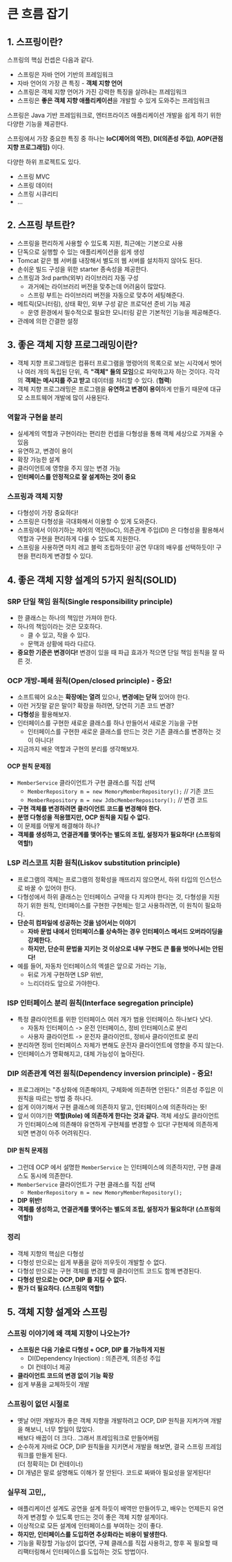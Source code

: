 # 큰 흐름 잡기

## 1. 스프링이란?&#x20;

스프링의 핵심 컨셉은 다음과 같다.&#x20;

* 스프링은 자바 언어 기반의 프레임워크&#x20;
* 자바 언어의 가장 큰 특징 - **객체 지향 언어**
* 스프링은 객체 지향 언어가 가진 강력한 특징을 살려내는 프레임워크&#x20;
* 스프링은 **좋은 객체 지향 애플리케이션**을 개발할 수 있게 도와주는 프레임워크&#x20;

스프링은 Java 기반 프레임워크로, 엔터프라이즈 애플리케이션 개발을 쉽게 하기 위한 다양한 기능을 제공한다.&#x20;

스프링에서 가장 중요한 특징 중 하나는 **IoC(제어의 역전)**, **DI(의존성 주입)**, **AOP(관점 지향 프로그래밍)** 이다.&#x20;

다양한 하위 프로젝트도 있다.&#x20;

* 스프링 MVC
* 스프링 데이터
* 스프링 시큐리티&#x20;
* ...&#x20;

## 2. 스프링 부트란?&#x20;

* 스프링을 편리하게 사용할 수 있도록 지원, 최근에는 기본으로 사용&#x20;
* 단독으로 실행할 수 있는 애플리케이션을 쉽게 생성&#x20;
* Tomcat 같은 웹 서버를 내장해서 별도의 웹 서버를 설치하지 않아도 된다.&#x20;
* 손쉬운 빌드 구성을 위한 starter 종속성을 제공한다.
* 스프링과 3rd parth(외부) 라이브러리 자동 구성&#x20;
  * 과거에는 라이브러리 버전을 맞추는데 어려움이 많았다.&#x20;
  * 스프링 부트는 라이브러리 버전을 자동으로 맞추어 세팅해준다.&#x20;
* 메트릭(모니터링), 상태 확인, 외부 구성 같은 프로덕션 준비 기능 제공&#x20;
  * 운영 환경에서 필수적으로 필요한 모니터링 같은 기본적인 기능을 제공해준다.&#x20;
* 관례에 의한 간결한 설정

## 3. 좋은 객체 지향 프로그래밍이란?&#x20;

* 객체 지향 프로그래밍은 컴퓨터 프로그램을 명령어의 목록으로 보는 시각에서 벗어나 여러 개의 독립된 단위, 즉 **"객체" 들의 모임**으로 파악하고자 하는 것이다. 각각의 **객체는 메시지를 주고 받고** 데이터를 처리할 수 있다. (**협력**)&#x20;
* 객체 지향 프로그래밍은 프로그램을 **유연하고 변경이 용이**하게 만들기 때문에 대규모 소프트웨어 개발에 많이 사용된다.&#x20;

### 역할과 구현을 분리&#x20;

* 실세계의 역할과 구현이라는 편리한 컨셉을 다형성을 통해 객체 세상으로 가져올 수 있음&#x20;
* 유연하고, 변경이 용이&#x20;
* 확장 가능한 설계&#x20;
* 클라이언트에 영향을 주지 않는 변경 가능&#x20;
* **인터페이스를 안정적으로 잘 설계하는 것이 중요**

### 스프링과 객체 지향&#x20;

* 다형성이 가장 중요하다!&#x20;
* 스프링은 다형성을 극대화해서 이용할 수 있게 도와준다.&#x20;
* 스프링에서 이야기하는 제어의 역전(IoC), 의존관계 주입(DI) 은 다형성을 활용해서 역할과 구현을 편리하게 다룰 수 있도록 지원한다.&#x20;
* 스프링을 사용하면 마치 레고 블럭 조립하듯이! 공연 무대의 배우를 선택하듯이! 구현을 편리하게 변경할 수 있다.

## 4. 좋은 객체 지향 설계의 5가지 원칙(SOLID)&#x20;

### SRP 단일 책임 원칙(Single responsibility principle)

* 한 클래스는 하나의 책임만 가져야 한다.&#x20;
* 하나의 책임이라는 것은 모호하다.&#x20;
  * 클 수 있고, 작을 수 있다.&#x20;
  * 문맥과 상황에 따라 다르다.&#x20;
* **중요한 기준은 변경이다!** 변경이 있을 때 파급 효과가 적으면 단일 책임 원칙을 잘 따른 것.

### OCP 개방-폐쇄 원칙(Open/closed principle) - 중요!

* 소프트웨어 요소는 **확장에는 열려** 있으나, **변경에는 닫혀** 있어야 한다.&#x20;
* 이런 거짓말 같은 말이? 확장을 하려면, 당연히 기존 코드 변경?&#x20;
* **다형성**을 활용해보자.
* 인터페이스를 구현한 새로운 클래스를 하나 만들어서 새로운 기능을 구현
  * 인터페이스를 구현한 새로운 클래스를 만드는 것은 기존 클래스를 변경하는 것이 아니다!
* 지금까지 배운 역할과 구현의 분리를 생각해보자.

#### OCP 원칙 문제점&#x20;

* `MemberService` 클라이언트가 구현 클래스를 직접 선택&#x20;
  * `MemberRepository m = new MemoryMemberRepository();` // 기존 코드&#x20;
  * `MemberRepository m = new JdbcMemberRepository();` // 변경 코드&#x20;
* **구현 객체를 변경하려면 클라이언트 코드를 변경해야 한다.**&#x20;
* **분명 다형성을 적용했지만, OCP 원칙을 지킬 수 없다.**&#x20;
* 이 문제를 어떻게 해결해야 하나?&#x20;
* **객체를 생성하고, 연결관계를 맺어주는 별도의 조립, 설정자가 필요하다! (스프링의 역할!)**

### LSP 리스코프 치환 원칙(Liskov substitution principle)&#x20;

* 프로그램의 객체는 프로그램의 정확성을 깨뜨리지 않으면서, 하위 타입의 인스턴스로 바꿀 수 있어야 한다.&#x20;
* 다형성에서 하위 클래스는 인터페이스 규약을 다 지켜야 한다는 것, 다형성을 지원하기 위한 원칙, 인터페이스를 구현한 구현체는 믿고 사용하려면, 이 원칙이 필요하다.
* **단순히 컴파일에 성공하는 것을 넘어서는 이야기**
  * **자바 문법 내에서 인터페이스를 상속하는 경우 인터페이스 메서드 오버라이딩을 강제한다.**&#x20;
  * **하지만, 단순히 문법을 지키는 것 이상으로 내부 구현도 큰 틀을 벗어나서는 안된다!**&#x20;
* 예를 들어, 자동차 인터페이스의 엑셀은 앞으로 가라는 기능,&#x20;
  * 뒤로 가게 구현하면 LSP 위반,&#x20;
  * 느리더라도 앞으로 가야한다.&#x20;

### ISP 인터페이스 분리 원칙(Interface segregation principle)

* 특정 클라이언트를 위한 인터페이스 여러 개가 범용 인터페이스 하나보다 낫다.&#x20;
  * 자동차 인터페이스 -> 운전 인터페이스, 정비 인터페이스로 분리&#x20;
  * 사용자 클라이언트 -> 운전자 클라이언트, 정비사 클라이언트로 분리&#x20;
* 분리하면 정비 인터페이스 자체가 변해도 운전자 클라이언트에 영향을 주지 않는다.&#x20;
* 인터페이스가 명확해지고, 대체 가능성이 높아진다.&#x20;

### DIP 의존관계 역전 원칙(Dependency inversion principle) - 중요!

* 프로그래머는 "추상화에 의존해야지, 구체화에 의존하면 안된다." 의존성 주입은 이 원칙을 따르는 방법 중 하나다.&#x20;
* 쉽게 이야기해서 구현 클래스에 의존하지 말고, 인터페이스에 의존하라는 뜻!&#x20;
* 앞서 이야기한 **역할(Role) 에 의존하게 한다는 것과 같다.** 객체 세상도 클라이언트가 인터페이스에 의존해야 유연하게 구현체를 변경할 수 있다! 구현체에 의존하게 되면 변경이 아주 어려워진다.&#x20;

#### DIP 원칙 문제점&#x20;

* 그런데 OCP 에서 설명한 `MemberService` 는 인터페이스에 의존하지만, 구현 클래스도 동시에 의존한다.&#x20;
* `MemberService` 클라이언트가 구현 클래스를 직접 선택&#x20;
  * `MemberRepository m = new MemoryMemberRepository();`&#x20;
* **DIP 위반!**
* **객체를 생성하고, 연결관계를 맺어주는 별도의 조립, 설정자가 필요하다! (스프링의 역할!)**

### **정리**&#x20;

* 객체 지향의 핵심은 다형성&#x20;
* 다형성 만으로는 쉽게 부품을 갈아 끼우듯이 개발할 수 없다.&#x20;
* 다형성 만으로는 구현 객체를 변경할 때 클라이언트 코드도 함께 변경된다.&#x20;
* **다형성 만으로는 OCP, DIP 를 지킬 수 없다.**&#x20;
* **뭔가 더 필요하다. (스프링의 역할!)**

## 5. 객체 지향 설계와 스프링&#x20;

### 스프링 이야기에 왜 객체 지향이 나오는가?&#x20;

* **스프링은 다음 기술로 다형성 + OCP, DIP 를 가능하게 지원**&#x20;
  * DI(Dependency Injection) : 의존관계, 의존성 주입&#x20;
  * DI 컨테이너 제공&#x20;
* **클라이언트 코드의 변경 없이 기능 확장**&#x20;
* 쉽게 부품을 교체하듯이 개발

### 스프링이 없던 시절로&#x20;

* 옛날 어떤 개발자가 좋은 객체 지향을 개발하려고 OCP, DIP 원칙을 지켜가며 개발을 해보니, 너무 할일이 많았다.\
  배보다 배꼽이 더 크다.. 그래서 프레임워크로 만들어버림&#x20;
* 순수하게 자바로 OCP, DIP 원칙들을 지키면서 개발을 해보면, 결국 스프링 프레임워크를 만들게 된다. \
  (더 정확히는 DI 컨테이너)&#x20;
* DI 개념은 말로 설명해도 이해가 잘 안된다. 코드로 짜봐야 필요성을 알게된다!&#x20;

### 실무적 고민,,&#x20;

* 애플리케이션 설계도 공연을 설계 하듯이 배역만 만들어두고, 배우는 언제든지 유연하게 변경할 수 있도록 만드는 것이 좋은 객체 지향 설계이다.&#x20;
* 이상적으로 모든 설계에 인터페이스를 부여하는 것이 좋다.&#x20;
* **하지만, 인터페이스를 도입하면 추상화라는 비용이 발생한다.**&#x20;
* 기능을 확장할 가능성이 없다면, 구체 클래스를 직접 사용하고, 향후 꼭 필요할 때 리팩터링해서 인터페이스를 도입하는 것도 방법이다.&#x20;
